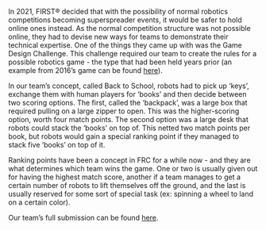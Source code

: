 In 2021, FIRST® decided that with the possibility of normal robotics competitions becoming superspreader events, it would be safer to hold online ones instead. As the normal competition structure was not possible online, they had to devise new ways for teams to demonstrate their technical expertise. One of the things they came up with was the Game Design Challenge. This challenge required our team to create the rules for a possible robotics game - the type that had been held years prior (an example from 2016’s game can be found [here](https://youtu.be/VqOKzoHJDjA)).

In our team’s concept, called Back to School, robots had to pick up ‘keys’, exchange them with human players for ‘books’ and then decide between two scoring options. The first, called the ‘backpack’, was a large box that required pulling on a large zipper to open. This was the higher-scoring option, worth four match points. The second option was a large desk that robots could stack the ‘books’ on top of. This netted two match points per book, but robots would gain a special ranking point if they managed to stack five ‘books’ on top of it.

Ranking points have been a concept in FRC for a while now - and they are what determines which team wins the game. One or two is usually given out for having the highest match score, another if a team manages to get a certain number of robots to lift themselves off the ground, and the last is usually reserved for some sort of special task (ex: spinning a wheel to land on a certain color).

Our team’s full submission can be found [here](https://docs.google.com/document/d/1NvAhUWoaVi4VcxMqkz1Fm6fDHMhd3az_CJe_gDmSSo0/edit?usp=sharing).